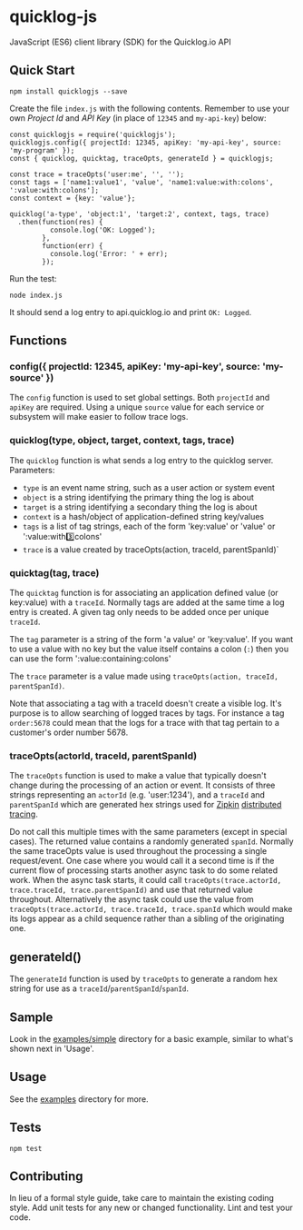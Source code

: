 quicklog-js
=========

JavaScript (ES6) client library (SDK) for the Quicklog.io API

## Quick Start

  `npm install quicklogjs --save`

Create the file `index.js` with the following contents.
Remember to use your own *Project Id* and *API Key* (in place of `12345` and `my-api-key`) below:

```
const quicklogjs = require('quicklogjs');
quicklogjs.config({ projectId: 12345, apiKey: 'my-api-key', source: 'my-program' });
const { quicklog, quicktag, traceOpts, generateId } = quicklogjs;

const trace = traceOpts('user:me', '', '');
const tags = ['name1:value1', 'value', 'name1:value:with:colons', ':value:with:colons'];
const context = {key: 'value'};

quicklog('a-type', 'object:1', 'target:2', context, tags, trace)
  .then(function(res) {
          console.log('OK: Logged');
        },
        function(err) {
          console.log('Error: ' + err);
        });
```

Run the test:

  `node index.js`

It should send a log entry to api.quicklog.io and print `OK: Logged`.

## Functions

### config({ projectId: 12345, apiKey: 'my-api-key', source: 'my-source' })

The `config` function is used to set global settings.
Both `projectId` and `apiKey` are required.
Using a unique `source` value for each service or subsystem will make easier to follow trace logs.

### quicklog(type, object, target, context, tags, trace)

The `quicklog` function is what sends a log entry to the quicklog server. Parameters:

- `type` is an event name string, such as a user action or system event
- `object` is a string identifying the primary thing the log is about
- `target` is a string identifying a secondary thing the log is about
- `context` is a hash/object of application-defined string key/values
- `tags` is a list of tag strings, each of the form 'key:value' or 'value' or ':value:with:three:colons'
- `trace` is a value created by traceOpts(action, traceId, parentSpanId)`

### quicktag(tag, trace)

The `quicktag` function is for associating an application defined value (or key:value) with a `traceId`. Normally tags are added at the same time a log entry is created. A given tag only needs to be added once per unique `traceId`.

The `tag` parameter is a string of the form 'a value' or 'key:value'. If you want to use a value with no key but the value itself contains a colon (`:`) then you can use the form ':value:containing:colons'

The `trace` parameter is a value made using `traceOpts(action, traceId, parentSpanId)`.

Note that associating a tag with a traceId doesn't create a visible log. It's purpose is to allow searching of logged traces by tags. For instance a tag `order:5678` could mean that the logs for a trace with that tag pertain to a customer's order number 5678.

### traceOpts(actorId, traceId, parentSpanId)

The `traceOpts` function is used to make a value that typically doesn't change during the processing of an action or event. It consists of three strings representing an `actorId` (e.g. 'user:1234'), and a `traceId` and `parentSpanId` which are generated hex strings used for [Zipkin](https://zipkin.io/) [distributed tracing](https://github.com/openzipkin/b3-propagation).

Do not call this multiple times with the same parameters (except in special cases). The returned value contains a randomly generated `spanId`. Normally the same traceOpts value is used throughout the processing a single request/event. One case where you would call it a second time is if the current flow of processing starts another async task to do some related work. When the async task starts, it could call `traceOpts(trace.actorId, trace.traceId, trace.parentSpanId)` and use that returned value throughout. Alternatively the async task could use the value from `traceOpts(trace.actorId, trace.traceId, trace.spanId` which would make its logs appear as a child sequence rather than a sibling of the originating one.

## generateId()

The `generateId` function is used by `traceOpts` to generate a random hex string for use as a `traceId`/`parentSpanId`/`spanId`.

## Sample

Look in the [examples/simple](../../tree/master/examples/simple) directory for a basic example, similar to what's shown next in 'Usage'.

## Usage

   See the [examples](examples) directory for more.

## Tests

  `npm test`

## Contributing

In lieu of a formal style guide, take care to maintain the existing coding style. Add unit tests for any new or changed functionality. Lint and test your code.
